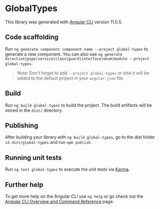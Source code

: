 # GlobalTypes

This library was generated with [Angular CLI](https://github.com/angular/angular-cli) version 11.0.5.

## Code scaffolding

Run `ng generate component component-name --project global-types` to generate a new component. You can also use `ng generate directive|pipe|service|class|guard|interface|enum|module --project global-types`.
> Note: Don't forget to add `--project global-types` or else it will be added to the default project in your `angular.json` file. 

## Build

Run `ng build global-types` to build the project. The build artifacts will be stored in the `dist/` directory.

## Publishing

After building your library with `ng build global-types`, go to the dist folder `cd dist/global-types` and run `npm publish`.

## Running unit tests

Run `ng test global-types` to execute the unit tests via [Karma](https://karma-runner.github.io).

## Further help

To get more help on the Angular CLI use `ng help` or go check out the [Angular CLI Overview and Command Reference](https://angular.io/cli) page.
